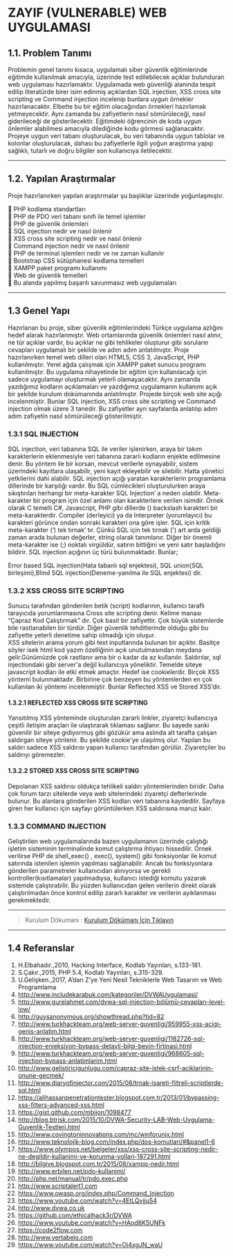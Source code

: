# ZAYIF (VULNERABLE) WEB UYGULAMASI

## 1.1. Problem Tanımı

Problemin genel tanımı kısaca, uygulamalı siber güvenlik eğitimlerinde eğitimde kullanılmak amacıyla, üzerinde test edilebilecek açıklar bulunduran web uygulaması hazırlamaktır. Uygulamada web güvenliği alanında tespit edilip literatürde birer isim edinmiş açıklardan SQL injection, XSS cross site scripting ve Command injection incelenip bunlara uygun örnekler hazırlanacaktır. Elbette bu bir eğitim olacağından örnekleri hazırlamak yetmeyecektir. Aynı zamanda bu zafiyetlerin nasıl sömürüleceği, nasıl giderileceği de gösterilecektir. Eğitimdeki öğrencinin de koda uygun önlemler alabilmesi amacıyla dilediğinde kodu görmesi sağlanacaktır. Projeye uygun veri tabanı oluşturulacak, bu veri tabanında uygun tablolar ve kolonlar oluşturulacak, dahası bu zafiyetlerle ilgili yoğun araştırma yapıp sağlıklı, tutarlı ve doğru bilgiler son kullanıcıya iletilecektir. 

<hr>


## 1.2. Yapılan Araştırmalar
Proje hazırlanırken yapılan araştırmalar şu başlıklar üzerinde yoğunlaşmıştır.

	PHP kodlama standartları <br>
	PHP de PDO veri tabanı sınıfı ile temel işlemler<br>
	PHP de güvenlik önlemleri<br>
	SQL injection nedir ve nasıl önlenir<br>
	XSS cross site scripting nedir ve nasıl önlenir<br>
	Command injection nedir ve nasıl önlenir<br>
	PHP de terminal işlemleri nedir ve ne zaman kullanılır<br>
	Bootstrap CSS kütüphanesi kodlama temelleri<br>
	XAMPP paket programı kullanımı<br>
	Web de güvenlik temelleri<br>
	Bu alanda yapılmış başarılı savunmasız web uygulamaları<br>

<hr>

## 1.3 Genel Yapı

Hazırlanan bu proje, siber güvenlik eğitimlerindeki Türkçe uygulama azlığını hedef alarak hazırlanmıştır. Web ortamlarında güvenlik önlemleri nasıl alınır, ne tür açıklar vardır, bu açıklar ne gibi tehlikeler oluşturur gibi soruların cevapları uygulamalı bir şekilde ve adım adım anlatılmıştır. 
Proje hazırlanırken temel web dilleri olan HTML5, CSS 3, JavaScript, PHP kullanılmıştır. Yerel ağda çalışmak için XAMPP paket sunucu programı kullanılmıştır. 
Bu uygulama nihayetinde bir eğitim için kullanılacağı için sadece uygulamayı oluşturmak yeterli olamayacaktır. Aynı zamanda yazdığımız kodların açıklamaları ve yazdığımız uygulamanın kullanımı açık bir şekilde kurulum dokümanında anlatılmıştır.
Projede birçok web site açığı incelenmiştir. Bunlar SQL injection, XSS cross site scripting ve Command injection olmak üzere 3 tanedir. Bu zafiyetler ayrı sayfalarda anlatılıp adım adım zafiyetin nasıl sömürüleceği gösterilmiştir.

### 1.3.1 SQL INJECTION

SQL injection, veri tabanına SQL ile veriler işlenirken, araya bir takım karakterlerin eklenmesiyle veri tabanına zararlı kodların enjekte edilmesine denir. Bu yöntem ile bir korsan, mevcut verilerle oynayabilir, sistem üzerindeki kayıtlara ulaşabilir, yeni kayıt ekleyebilir ve silebilir. Hatta yönetici yetkilerini dahi alabilir. SQL injection açığı yaratan karakterlerin programlama dillerinde bir karşılığı vardır. Bu SQL cümlecikleri oluşturulurken araya sıkıştırılan herhangi bir meta-karakter SQL Injection’ a neden olabilir.
Meta-karakter bir program için özel anlamı olan karakterlere verilen isimdir. Örnek olarak C temelli C#, Javascript, PHP gibi dillerde (\) backslash karakteri bir meta-karakterdir. Compiler (derleyici) ya da Interpreter (yorumlayıcı) bu karakteri görünce ondan sonraki karakteri ona göre işler. SQL için kritik meta-karakter (‘) tek tırnak’ tır. Çünkü SQL için tek tırnak (') art arda geldiği zaman arada bulunan değerler, string olarak tanımlanır. Diğer bir önemli meta-karakter ise (;) noktalı virgüldür, satırın bittiğini ve yeni satır başladığını bildirir.
SQL injection açığının üç türü bulunmaktadır. Bunlar;<br>

  Error based SQL injection(Hata tabanlı sql enjektesi), SQL union(SQL birleşimi),Blind SQL injection(Deneme-yanılma ile SQL enjektesi) dir.

### 1.3.2 XSS CROSS SITE SCRIPTING

Sunucu tarafından gönderilen betik (script) kodlarının, kullanıcı taraflı tarayıcıda yorumlanmasına Cross site scripting denir. Kelime manası “Çapraz Kod Çalıştırmak” dır. Çok basit bir zafiyettir. Çok büyük sistemlerde bile rastlanabilen bir türdür. Diğer güvenlik tehditlerinde olduğu gibi bu zafiyette yeterli denetime sahip olmadığı için oluşur.	
XSS sitelerin arama yorum gibi text inputlarında bulunan bir açıktır. Basitçe söyler isek html kod yazım özelliğinin açık unutulmasından meydana gelir.Günümüzde çok rastlanır ama bir o kadar da az kullanılır. Saldırılar, sql injectiondaki gibi server'a değil kullanıcıya yöneliktir. Temelde siteye javascript kodları ile etki etmek amaçtır. Hedef ise cookielerdir.
Birçok XSS yöntemi bulunmaktadır. Birbirine çok benzeyen bu yöntemlerden en çok kullanılan iki yöntemi incelenmiştir. Bunlar Reflected XSS ve Stored XSS’dir.

#### 1.3.2.1 REFLECTED XSS CROSS SITE SCRIPTING 

Yansıtılmış XSS yönteminde oluşturulan zararlı linkler, ziyaretçi kullanıcıya çeşitli iletişim araçları ile ulaştırarak tıklaması sağlanır. Bu sayede sanki güvenilir bir siteye gidiyormuş gibi gözükür ama aslında alt tarafta çalışan saldırgan siteye yönlenir. Bu şekilde cookie'ye ulaşılmış olur. Yapılan bu saldırı sadece XSS saldırısı yapan kullanıcı tarafından görülür. Ziyaretçiler bu saldırıyı göremezler.

#### 1.3.2.2 STORED XSS CROSS SITE SCRIPTING

Depolanan XSS saldırısı oldukça tehlikeli saldırı yöntemlerinden biridir. 
Daha çok forum tarzı sitelerde veya web sitelerindeki ziyaretçi defterlerinde bulunur.
Bu alanlara gönderilen XSS kodları veri tabanına kaydedilir. Sayfaya giren her kullanıcı için sayfayı görüntülerken XSS saldırısına maruz kalır.

### 1.3.3 COMMAND INJECTION

Geliştirilen web uygulamalarında bazen uygulamanın üzerinde çalıştığı işletim sisteminin terminalinde komut çalıştırma ihtiyacı hissedilir. Örnek verilirse PHP de shell_exec() , exec(), system() gibi fonksiyonlar ile komut satırında istenilen işlemin yapılması sağlanabilir. Ancak bu fonksiyonlara gönderilen parametreler kullanıcıdan alınıyorsa ve gerekli kontroller(kısıtlamalar) yapılmadıysa, kullanıcı istediği komutu yazarak sistemde çalıştırabilir. Bu yüzden kullanıcıdan gelen verilerin direkt olarak çalıştırılmadan önce kontrol edilip zararlı karakter ve verilerin ayıklanması gerekmektedir.

<hr>

> Kurulum Dökumanı : [Kurulum Dökümanı İçin Tıklayın](https://github.com/mcelepci/WebGuvenlikAciklariUyg/blob/master/KURULUM%20D%C3%96KUMANI.pdf)

<hr>

## 1.4 Referanslar

1.	H.Elbahadır.,2010, Hacking Interface, Kodlab Yayınları, s.133-181.
2.	S.Çakır.,2015, PHP 5.4, Kodlab Yayınları, s.315-329.
3.	U.Gelişken.,2017, A’dan Z’ye Yeni Nesil Tekniklerle Web Tasarım ve Web Programlama
4.	http://www.includekarabuk.com/kategoriler/DVWAUygulamasi/
5.	http://www.gurelahmet.com/dvwa-sql-injection-bölümü-cevapları-level-low/
6.	http://guysanonymous.org/showthread.php?tid=82
7.	http://www.turkhackteam.org/web-server-guvenligi/959955-xss-acigi-genis-anlatim.html
8.	http://www.turkhackteam.org/web-server-guvenligi/1182726-sql-injection-enjeksiyon-bypass-detayli-bilgi-beyin-firtinasi.html
9.	http://www.turkhackteam.org/web-server-guvenligi/968605-sql-injection-bypass-anlatimlarim.html
10.	http://www.gelistiricigunlugu.com/capraz-site-istek-csrf-aciklarinin-onune-gecmek/
11.	http://www.diaryofinjector.com/2015/08/trnak-isareti-filtreli-scriptlerde-sql.html
12.	https://alihassanpenetrationtester.blogspot.com.tr/2013/01/bypassing-xss-filters-advanced-xss.html
13.	https://gist.github.com/mbijon/1098477
14.	http://blog.btrisk.com/2015/10/DVWA-Security-LAB-Web-Uygulama-Guvenlik-Testleri.html
15.	http://www.covingtoninnovations.com/mc/winforunix.html
16.	http://www.teknolojik-blog.com/index.php/dos-komutlari/#&panel1-6
17.	https://www.olympos.net/belgeler/xss/xss-cross-site-scripting-nedir-ne-degildir-kullanimi-ve-korunma-yollari-187291.html
18.	http://bilgive.blogspot.com.tr/2015/08/xampp-nedir.html
19.	http://www.erbilen.net/pdo-kullanimi/
20.	http://php.net/manual/tr/pdo.exec.php
21.	http://www.scriptalert1.com
22.	https://www.owasp.org/index.php/Command_Injection
23.	https://www.youtube.com/watch?v=4EtLQvjju54
24.	http://www.dvwa.co.uk
25.	https://github.com/ethicalhack3r/DVWA
26.	https://www.youtube.com/watch?v=HAod8K5UNFk
27.	https://code2flow.com
28.	http://www.vertabelo.com
29.	https://www.youtube.com/watch?v=Oj4xgJN_waU





